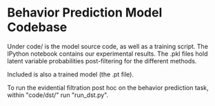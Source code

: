 # Behavior Prediction Model Codebase
Under code/ is the model source code, as well as a training script.
The IPython notebook contains our experimental results.
The .pkl files hold latent variable probabilities post-filtering for the different methods.

Included is also a trained model (the .pt file).

To run the evidential filtration post hoc on the behavior prediction task, within "code/dst/" run "run_dst.py".

